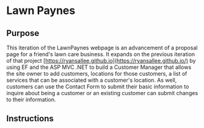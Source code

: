 # Lawn Paynes

## Purpose
This iteration of the LawnPaynes webpage is an advancement of a proposal page for a friend's lawn care business. It expands on the 
previous iteration of that project [https://ryansallee.github.io](https://ryansallee.github.io/) by using EF and the ASP MVC .NET 
to build a Customer Manager that allows the site owner to add customers, locations for those customers, a list of services that can
be associated with a customer's location. As well, customers can use the Contact Form to submit their basic information to inquire 
about being a customer or an existing customer can submit changes to their information.

## Instructions